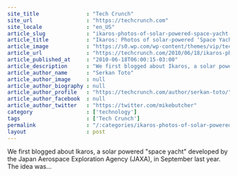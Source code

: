 ```yaml
---
site_title               : "Tech Crunch"
site_url                 : "https://techcrunch.com"
site_locale              : "en_US"
article_slug             : "ikaros-photos-of-solar-powered-space-yacht-in-outer-space"
article_title            : "Ikaros: Photos of solar-powered 'Space Yacht' in outer space"
article_image            : "https://s0.wp.com/wp-content/themes/vip/techcrunch-2013/assets/images/techcrunch.opengraph.default.png"
article_url              : "https://techcrunch.com/2010/06/18/ikaros-photos-of-solar-powered-space-yacht-in-outer-space/"
article_published_at     : "2010-06-18T06:00:15-03:00"
article_description      : "We first blogged about Ikaros, a solar powered 'space yacht' developed by the Japan Aerospace Exploration Agency (JAXA), in September last year. The idea was..."
article_author_name      : "Serkan Toto"
article_author_image     : null
article_author_biography : null
article_author_profile   : "https://techcrunch.com/author/serkan-toto/"
article_author_facebook  : null
article_author_twitter   : "https://twitter.com/mikebutcher"
category                 : ['technology']
tags                     : ['Tech Crunch']
permalink                : "/:categories/ikaros-photos-of-solar-powered-space-yacht-in-outer-space/"
layout                   : post
---
```


We first blogged about Ikaros, a solar powered "space yacht" developed by the Japan Aerospace Exploration Agency (JAXA), in September last year. The idea was...
